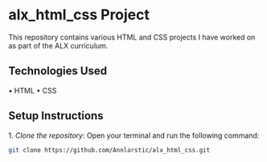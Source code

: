 # alx_html_css Project

This repository contains various HTML and CSS projects I have worked on as part of the ALX curriculum.

## Technologies Used
•⁠  ⁠HTML
•⁠  ⁠CSS

## Setup Instructions

1.⁠ ⁠*Clone the repository*:
   Open your terminal and run the following command:
   ```bash
   git clone https://github.com/Annlarstic/alx_html_css.git

